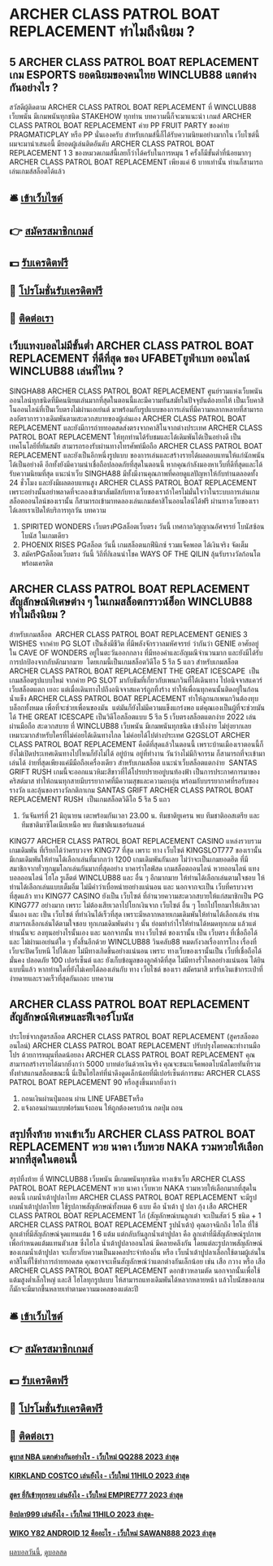 # ARCHER CLASS PATROL BOAT REPLACEMENT ทำไมถึงนิยม ?
## 5 ARCHER CLASS PATROL BOAT REPLACEMENT เกม ESPORTS ยอดนิยมของคนไทย WINCLUB88 แตกต่างกันอย่างไร ?
สวัสดีผู้ติดตาม ARCHER CLASS PATROL BOAT REPLACEMENT ที่ WINCLUB88 เว็บพนัน มีเกมพนันทุกชนิด STAKEHOW ทุกท่าน บทความนี้ก็จะมาแนะนำ เกมส์ ARCHER CLASS PATROL BOAT REPLACEMENT ค่าย PP FRUIT PARTY ของค่าย PRAGMATICPLAY หรือ PP นั่นเองครับ สำหรับเกมส์นี้ก็ได้รับความนิยมอย่างมากใน เว็บไซต์นี้ผมจะมานำเสนอนี้ มียอดผู้เล่นติดอันดับ ARCHER CLASS PATROL BOAT REPLACEMENT 1 3 ของหมวดเกมส์นี้เลยก็ว่าได้ครับในการหมุน 1 ครั้งก็มีขั้นต่ำที่น้อยมากๆ ARCHER CLASS PATROL BOAT REPLACEMENT เพียงแค่ 6 บาทเท่านั้น ท่านก็สามารถเล่นเกมส์สล็อตได้แล้ว

## 🛎 [เข้าเว็บไซต์](https://bit.ly/3SdLNi2)
## 👉 [สมัครสมาชิกเกมส์](https://bit.ly/3SdLNi2)
## 💵 [รับเครดิตฟรี](https://bit.ly/3dyRKHj)
## 👑 [โปรโมชั่นรับเครดิตฟรี](https://bit.ly/3dyRKHj)
## 📱 [ติดต่อเรา](https://bit.ly/3dyRKHj)

## เว็บแทงบอลไม่มีขั้นต่ำ ARCHER CLASS PATROL BOAT REPLACEMENT ที่ดีที่สุด ของ UFABETยูฟ่าเบท ออนไลน์ WINCLUB88 เล่นที่ไหน ?
SINGHA88 ARCHER CLASS PATROL BOAT REPLACEMENT ศูนย์รวมแห่งเว็บพนันออนไลน์ทุกชนิดที่มีคนนิยมเล่นมากที่สุดในตอนนี้และมีความทันสมัยในปัจจุบันต้องยกให้ เป็นเว็บคาสิโนออนไลน์ที่เป็นเว็บตรงไม่ผ่านเอเย่นต์ มาพร้อมกับรูปแบบของการเล่นที่มีความหลากหลายที่สามารถลงอัตราการวางเดิมพันตามสะดวกสบายของผู้เล่นเอง ARCHER CLASS PATROL BOAT REPLACEMENT และยังมีการถ่ายทอดสดส่งตรงจากคาสิโนจากต่างประเทศ ARCHER CLASS PATROL BOAT REPLACEMENT ให้ทุกท่านได้รับชมและได้เดิมพันได้เป็นอย่างดี เป็นเทคโนโลยีที่ทันสมัย สามารถรองรับผ่านทางโทรศัพท์มือถือ ARCHER CLASS PATROL BOAT REPLACEMENT และยังเป็นอีกหนึ่งรูปแบบ ของการเล่นและสร้างรายได้ผลตอบแทนให้แก่นักพนันได้เป็นอย่างดี อีกทั้งยังมีความน่าเชื่อถือปลอดภัยที่สุดในตอนนี้ หากคุณกำลังมองหาเว็บที่ดีที่สุดและได้รับความนิยมที่สุด แนะนำเว็บ SINGHA88 มีทั้งมีงานคุณภาพที่คอยดูแลปัญหาให้กับท่านตลอดทั้ง 24 ชั่วโมง และยังมีผลตอบแทนสูง ARCHER CLASS PATROL BOAT REPLACEMENT เพราะอย่างนั้นอย่าพลาดที่จะลองเข้ามาสัมผัสกับทางเว็บของเราถ้าใครไม่มั่นใจว่าในระบบการเล่นเกมสล็อตออนไลน์ของเรานั้น ก็สามารถเข้ามาทดลองเล่นเกมส์คาสิโนออนไลน์ได้ฟรี ผ่านทางเว็บของเราได้เลยเราเปิดให้บริการทุกวัน
บทความ
1. SPIRITED WONDERS เว็บตรงPGสล็อตเว็บตรง วันนี้ เทศกาลวิญญาณอัศจรรย์ โบนัสซ้อนโบนัส ในเกมเดียว
2. PHOENIX RISES PGสล็อต วันนี้ เกมสล็อตนกฟีนิกซ์ รวมแจ็คพอต ได้เงินจริง จัดเต็ม
3. สมัครPGสล็อตเว็บตรง วันนี้ วิถีที่กิเลนนำโชค WAYS OF THE QILIN ลุ้นรับรางวัลก้อนโต พร้อมเครดิต

## ARCHER CLASS PATROL BOAT REPLACEMENT สัญลักษณ์พิเศษต่าง ๆ ในเกมสล็อตกราวน์ฮ็อก WINCLUB88 ทำไมถึงนิยม ?
สำหรับเกมสล็อต  ARCHER CLASS PATROL BOAT REPLACEMENT GENIES 3 WISHES จากค่าย PG SLOT เป็นสิ่งมีชีวิต ที่มีพลังจักรวาลมหัศจรรย์ ว่ากันว่า GENIE อาศัยอยู่ใน CAVE OF WONDERS อยู่ในตะวันออกกลาง ที่มีทองคำและอัญมณีจำนวนมาก และยังมีได้รับการปกป้องจากกับดักมากมาย  โดยเกมนี้เป็นเกมสล็อตวิดีโอ 5 รีล 5 แถว
สำหรับเกมสล็อต  ARCHER CLASS PATROL BOAT REPLACEMENT THE GREAT ICESCAPE  เป็นเกมสล็อตรูปแบบใหม่ จากค่าย PG SLOT มากับธีมที่เกี่ยวกับเพนกวินที่ได้เดินทาง ไปอนิจจาสแควร์ เว็บสล็อตแตก เยอะ แต่เมื่อเดินทางไปถึงอนิจจาสแควร์ถูกทิ้งร้าง ทำให้เพื่อนทุกคนนั้นติดอยู่ในก้อนน้ำแข็ง ARCHER CLASS PATROL BOAT REPLACEMENT ทำให้ลูกนกเพนกวินต้องทุบบล็อกทั้งหมด เพื่อที่จะช่วยเพื่อนของมัน  แต่มันก็ยังไม่มีความแข็งแกร่งพอ แต่คุณเองเป็นผู้ที่จะช่วยมันได้ THE GREAT ICESCAPE เป็นวิดีโอสล็อตแบบ 5 รีล 5
เว็บตรงสล็อตแตกง่าย 2022 เล่นผ่านมือถือ สะดวกสบาย ที่ WINCLUB88 เว็บพนัน มีเกมพนันทุกชนิด เข้าถึงง่าย ไม่ยุ่งยากเลย เหมาะมากสำหรับใครที่ไม่ค่อยได้เดินทางไกล ไม่ค่อยได้ไปต่างประเทศ G2GSLOT ARCHER CLASS PATROL BOAT REPLACEMENT คือดีที่สุดแล้วในตอนนี้ เพราะบ้านเมืองเราตอนนี้ก็ยังไม่เปิดประเทศเดินทางไปไหนก็ยังไม่ได้ อยู่บ้าน อยู่ที่ทำงาน วันว่างไม่มีกิจกรรม ก็สามารถที่จะเข้ามาเล่นได้ ง่ายที่สุดเพียงแค่มีมือถือเครื่องเดียว
สำหรับเกมสล็อต แนะนำเว็บสล็อตแตกง่าย  SANTAS GRIFT RUSH เกมนี้จะออกแนวหิมะสีขาวที่ได้โปรยปรายอยู่บนท้องฟ้า เป็นการประกาศการมาของคริสต์มาส ทำให้ถนนทุกสายมีบรรยากาศที่มีความสุขและความอบอุ่น พร้อมกับบรรยากาศที่รอรับของรางวัล และลุ้นของรางวัลกติกาเกม SANTAS GRIFT ARCHER CLASS PATROL BOAT REPLACEMENT RUSH  เป็นเกมสล็อตวิดีโอ 5 รีล 5 แถว
1. วันจันทร์ที่ 21 มิถุนายน เตะพร้อมกันเวลา 23.00 น. ทีมชาติยูเครน พบ ทีมชาติออสเตรีย และ ทีมชาติมาซิโดเนียเหนือ พบ ทีมชาติเนเธอร์แลนด์

KING77 ARCHER CLASS PATROL BOAT REPLACEMENT CASINO แหล่งรวบรวม เกมเดิมพัน ที่เรียกได้ว่าครบวงจร KING77 ที่สุด เพราะ ทาง เว็บไซต์ KINGSLOT777 ของเรานั้น มีเกมเดิมพันให้ท่านได้เลือกเล่นที่มากกว่า 1200 เกมเดิมพันกันเลย ไม่ว่าจะเป็นเกมยอดฮิต ที่มีสมาชิกจากทั่วทุกมุมโลกเล่นกันมากที่สุดอย่าง บาคาร่าไลฟ์สด เกมสล็อตออนไลน์ หวยออนไลน์ แทงบอลออนไลน์ ไฮโล รูเล็ตต์ WINCLUB88 และ อื่น ๆ อีกมากมาย ให้ท่านได้เลือกเล่นตามใจชอบ ให้ท่านได้เลือกเล่นแบบเต็มอิ่ม ไม่มีคำว่าเบื่อหน่ายอย่างแน่นอน และ นอกจากจะเป็น เว็บที่ครบวงจร ที่สุดแล้ว ทาง KING77 CASINO ยังเป็น เว็บไซต์ ที่อำนวยความสะดวกสบายให้แก่สมาชิกเป็น PG KING777 อย่างมาก เพราะ ไม่ต้องเสียเวลาไปโยกเงินจาก เว็บไซต์ อื่น ๆ โยกไปโยกมาให้เสียเวลานั้นเอง และ เป็น เว็บไซต์ ที่ทำเงินได้เร็วที่สุด เพราะมีหลากหลายเกมเดิมพันให้ท่านได้เลือกเล่น ท่านสามารถเลือกเล่นได้ตามใจชอบ ทุกเกมเดิมพันต่าง ๆ นั้น ย่อมทำกำไรให้ท่านได้หมดทุกเกม แล้วแต่ท่านนั้นจะ ลงทุนอย่างไรนั้นเอง และ นอกจากนั้น ทาง เว็บไซต์ ของเรานั้น เป็น เว็บตรง ที่เชื่อถือได้และ ไม่ผ่านเอเย่นต์ใด ๆ ทั้งสิ้นอีกด้วย WINCLUB88 วินคลับ88 หมดกังวลเรื่องการโกง เรื่องที่เว็บจะปิดเว็บหนี ไปได้เลย ไม่มีทางเกิดขึ้นอย่างแน่นอน เพราะ ทางเว็บของเรานั้นเป็น เว็บที่เชื่อถือได้ มั่นคง ปลอดภัย 100 เปอร์เซ็นต์ และ ยังเก็บข้อมูลของลูกค้าดีที่สุด ไม่มีทางรั่วไหลอย่างแน่นอน ได้ยินแบบนี้แล้ว หากท่านใดที่ยังไม่เคยได้ลองเล่นกับ ทาง เว็บไซต์ ของเรา สมัครมาสิ มารับเงินเข้ากระเป๋าที่ง่ายดายและรวดเร็วที่สุดกันเถอะ
บทความ

## ARCHER CLASS PATROL BOAT REPLACEMENT สัญลักษณ์พิเศษและฟีเจอร์โบนัส
ประโยช์จากสูตรสล็อต ARCHER CLASS PATROL BOAT REPLACEMENT (สูครสล็อตออนไลน์) ARCHER CLASS PATROL BOAT REPLACEMENT ปรับปรุงโดยคณะทำงานมือโปร ด้วยการหมุนที่ลดน้อยลง ARCHER CLASS PATROL BOAT REPLACEMENT คุณสามารถสร้างรายได้มากยิ่งกว่า 5000 บาทต่อวันด้วยเงินจริง คุณจะชนะแจ็คพอตโบนัสโดยทันทีรวมทั้งทำสแกนสล็อตขณะนี้ นี่เป็นไฮไลท์ที่น่าดึงดูดเล็กน้อยที่มีเปอร์เซ็นต์การชนะ ARCHER CLASS PATROL BOAT REPLACEMENT 90 หรือสูงขึ้นมากยิ่งกว่า
1. ถอนเงินผ่านปุ่มถอน ผ่าน LINE UFABETหรือ
2. แจ้งถอนผ่านแบบฟอร์มแจ้งถอน ให้ถูกต้องครบถ้วน กดปุ่ม ถอน

## สรุปทิ้งท้าย ทางเข้าเว็บ ARCHER CLASS PATROL BOAT REPLACEMENT หวย นาคา เว็บหวย NAKA รวมหวยให้เลือกมากที่สุดในตอนนี้
สรุปทิ้งท้าย ที่ WINCLUB88 เว็บพนัน มีเกมพนันทุกชนิด ทางเข้าเว็บ ARCHER CLASS PATROL BOAT REPLACEMENT หวย นาคา เว็บหวย NAKA รวมหวยให้เลือกมากที่สุดในตอนนี้ เกมน้ำเต้าปูปลาไทย ARCHER CLASS PATROL BOAT REPLACEMENT จะมีรูปเกมน้ำเต้าปูปลาไทย ใช้รูปภาพสัญลักษณ์ทั้งหมด 6 แบบ คือ น้ำเต้า ปู ปลา กุ้ง เสือ ARCHER CLASS PATROL BOAT REPLACEMENT ไก่ (สัญลักษณ์บนลูกเต๋า จะเป็นสัตว์ 5 ชนิด + 1 ARCHER CLASS PATROL BOAT REPLACEMENT รูปน้ำเต้า)
คุณอาจนึกถึง ไฮโล ที่ใช้ลูกเต๋าที่มีสัญลักษณ์จุดแทนแต้ม 1 6 แต้ม แต่กลับกันลูกน้ำเต๋าปูปลา คือ ลูกเต๋าที่มีสัญลักษณ์รูปภาพเพื่อกำหนดแต้มแทนตัวเลข ซึ่งไฮโล น้ำเต้าปูปลาออนไลน์ มีคลายคลึงกัน
โดยแต่ละรูปภาพสัญลักษณ์ของเกมน้ำเต้าปูปลา จะเกี่ยวกับความเป็นมงคลประจำท้องถิ่น หรือ เว็บน้ำเต้าปูปลาเลือกใช้ตามผู้เล่นในคาสิโนที่ใช้ทำการถ่ายทอดสด คุณอาจจะเห็นสัญลักษณ์ว่าแตกต่างกันเล็กน้อย เช่น เสือ กวาง หรือ เสือ ARCHER CLASS PATROL BOAT REPLACEMENT ดอกข้าวหลามตัด นอกจากนั้นเพื่อใช้แต้มสูงต่ำเล็กใหญ่ และสี ไฮโลทุกรูปแบบ ให้สามารถแทงเดิมพันได้หลากหลายหน้า แล้วโบนัสของเกมก็มักจะมีมากขึ้นหลายเท่าตามความมงคลของแต่ละปี

## 🛎 [เข้าเว็บไซต์](https://bit.ly/3SdLNi2)
## 👉 [สมัครสมาชิกเกมส์](https://bit.ly/3SdLNi2)
## 💵 [รับเครดิตฟรี](https://bit.ly/3dyRKHj)
## 👑 [โปรโมชั่นรับเครดิตฟรี](https://bit.ly/3dyRKHj)
## 📱 [ติดต่อเรา](https://bit.ly/3dyRKHj)

#### [ดูบาส NBA แตกต่างกันอย่างไร - เว็บใหม่ QQ288 2023 ล่าสุด](https://atom.io/themes/ดูบาส%20nba%20แตกต่างกันอย่างไร%20-%20เว็บใหม่%20qq288%202023%20ล่าสุด)
#### [KIRKLAND COSTCO เล่นยังไง - เว็บใหม่ 11HILO 2023 ล่าสุด](https://atom.io/themes/kirkland%20costco%20เล่นยังไง%20-%20เว็บใหม่%2011hilo%202023%20ล่าสุด)
#### [สูตร ยี่กีเข้าทุกรอบ เล่นยังไง - เว็บใหม่ EMPIRE777 2023 ล่าสุด](https://atom.io/themes/สูตร%20ยี่กีเข้าทุกรอบ%20เล่นยังไง%20-%20เว็บใหม่%20empire777%202023%20ล่าสุด)
#### [ยิงปลา999 เล่นยังไง - เว็บใหม่ 11HILO 2023 ล่าสุด-](https://atom.io/themes/ยิงปลา999%20เล่นยังไง%20-%20เว็บใหม่%2011hilo%202023%20ล่าสุด-)
#### [WIKO Y82 ANDROID 12 คืออะไร - เว็บใหม่ SAWAN888 2023 ล่าสุด](https://atom.io/themes/wiko%20y82%20android%2012%20คืออะไร%20-%20เว็บใหม่%20sawan888%202023%20ล่าสุด)

[ผลบอลวันนี้](https://siamsport.tv "ผลบอลวันนี้"), [ดูบอลสด](https://siamsport.tv/ดูบอลสด "ดูบอลสด")